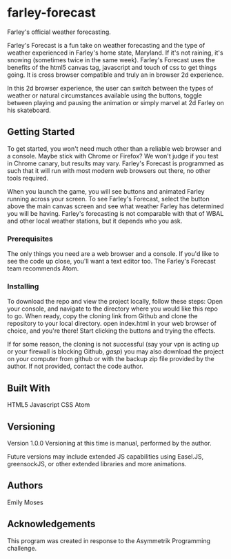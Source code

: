 # farley-forecast
Farley's official weather forecasting. 

Farley's Forecast is a fun take on weather forecasting and the type of weather experienced in Farley's home state, Maryland. If it's not raining, it's snowing (sometimes twice in the same week). Farley's Forecast uses the benefits of the html5 canvas tag, javascript and touch of css to get things going. It is cross browser compatible and truly an in browser 2d experience.

In this 2d browser experience, the user can switch between the types of weather or natural circumstances available using the buttons, toggle between playing and pausing the animation or simply marvel at 2d Farley on his skateboard.


## Getting Started

To get started, you won't need much other than a reliable web browser and a console. Maybe stick with Chrome or Firefox? We won't judge if you test in Chrome canary, but results may vary. Farley's Forecast is programmed as such that it will run with most modern web browsers out there, no other tools required. 

When you launch the game, you will see buttons and animated Farley running across your screen. To  see Farley's Forecast, select the button above the main canvas screen and see what weather Farley has determined you will be having. Farley's forecasting is not comparable with that of WBAL and other local weather stations, but it depends who you ask. 

### Prerequisites

The only things you need are a web browser and a console. If you'd like to see the code up close, you'll want a text editor too. The Farley's Forecast team recommends Atom. 

### Installing

To download the repo and view the project locally, follow these steps:
Open your console, and navigate to the directory where you would like this repo to go.
When ready, copy the cloning link from Github and clone the repository to your local directory.
open index.html in your web browser of choice, and you're there! Start clicking the buttons and trying the effects. 

If for some reason, the cloning is not successful (say your vpn is acting up or your firewall is blocking Github, *gasp*) you may also download the project on your computer from github or with the backup zip file provided by the author. If not provided, contact the code author. 

## Built With
HTML5
Javascript
CSS
Atom

## Versioning
Version 1.0.0
Versioning at this time is manual, performed by the author.

Future versions may include extended JS capabilities using Easel.JS, greensockJS, or other extended libraries and more animations.

## Authors
Emily Moses 

## Acknowledgements
This program was created in response to the Asymmetrik Programming challenge. 
